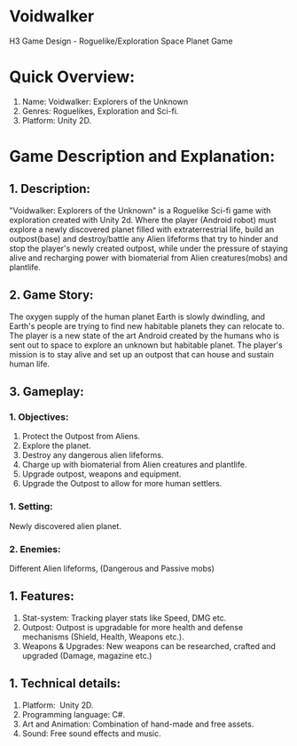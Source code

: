 # Voidwalker

H3 Game Design - Roguelike/Exploration Space Planet Game

# Quick Overview:

1.  Name: Voidwalker: Explorers of the Unknown
2.  Genres: Roguelikes, Exploration and Sci-fi.
3.  Platform: Unity 2D.

# Game Description and Explanation:

## 1.  Description:
"Voidwalker: Explorers of the Unknown" is a Roguelike Sci-fi game with exploration created with Unity 2d. Where the player (Android robot) must explore a newly discovered planet filled with extraterrestrial life, build an outpost(base) and destroy/battle any Alien lifeforms that try to hinder and stop the player's newly created outpost, while under the pressure of staying alive and recharging power with biomaterial from Alien creatures(mobs) and plantlife.
## 2.  Game Story:
The oxygen supply of the human planet Earth is slowly dwindling, and Earth's people are trying to find new habitable planets they can relocate to. The player is a new state of the art Android created by the humans who is sent out to space to explore an unknown but habitable planet. The player's mission is to stay alive and set up an outpost that can house and sustain human life.

## 3.  Gameplay:

### 1.  Objectives:
1.  Protect the Outpost from Aliens.
2.  Explore the planet.
3.  Destroy any dangerous alien lifeforms.
4.  Charge up with biomaterial from Alien creatures and plantlife.
5.  Upgrade outpost, weapons and equipment.
6.  Upgrade the Outpost to allow for more human settlers.

### 1.  Setting:
Newly discovered alien planet.

### 2.  Enemies:
Different Alien lifeforms, (Dangerous and Passive mobs)

## 1.  Features:
1.  Stat-system: Tracking player stats like Speed, DMG etc.
2.  Outpost: Outpost is upgradable for more health and defense mechanisms (Shield, Health, Weapons etc.).
3.  Weapons & Upgrades: New weapons can be researched, crafted and upgraded (Damage, magazine etc.)

## 1.  Technical details:
1.  Platform:  Unity 2D.
2.  Programming language: C#.
3.  Art and Animation: Combination of hand-made and free assets.
4.  Sound: Free sound effects and music.
